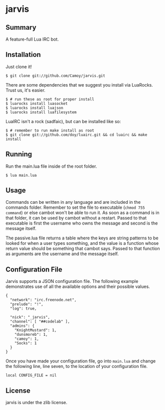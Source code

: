# jarvis
## Summary
A feature-full Lua IRC bot.

## Installation
Just clone it!

    $ git clone git://github.com/Camoy/jarvis.git

There are some dependencies that we suggest you install via LuaRocks.  Trust us, it's easier.

    $ # run these as root for proper install
    $ luarocks install luasocket
    $ luarocks install luajson
    $ luarocks install luafilesystem

LuaIRC isn't a rock (sadfaic), but can be installed like so:

    $ # remember to run make install as root
    $ git clone git://github.com/doy/luairc.git && cd luairc && make install

## Running
Run the main.lua file inside of the root folder.

    $ lua main.lua

## Usage
Commands can be written in any language and are included in the commands folder.  Remember to set the file to executable (`chmod 755 command`) or else cambot won't be able to run it.  As soon as a command is in that folder, it can be used by cambot without a restart.  Passed to that executable is first the username who owns the message and second is the message itself.

The passive.lua file returns a table where the keys are string patterns to be looked for when a user types something, and the value is a function whose return value should be something that cambot says.  Passed to that function as arguments are the username and the message itself.

## Configuration File

Jarvis supports a JSON configuration file. The following example demonstrates
use of all the available options and their possible values.

    {
      "network": "irc.freenode.net",
      "prelude": "!",
      "log": true,

      "nick": "_jarvis",
      "channel": [ "##codelab" ],
      "admins": {
        "KnightMustard": 1,
        "dunsmoreb": 1,
        "camoy": 1,
        "Socks": 1
      }
    }

Once you have made your configuration file, go into `main.lua` and change the
following line, line seven, to the location of your configuration file.

    local CONFIG_FILE = nil

## License
jarvis is under the zlib license.
